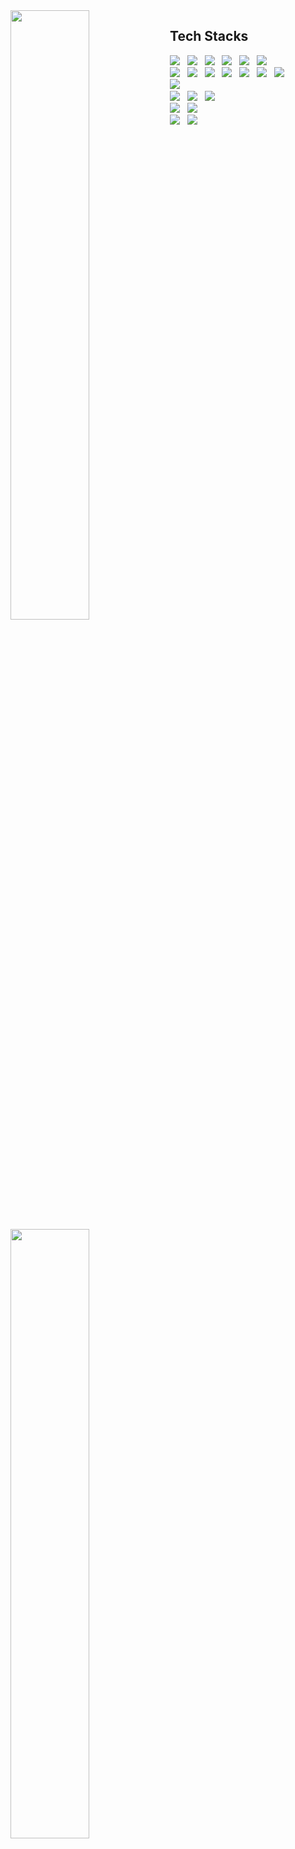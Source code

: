 <div>
  <img align='left' width="50%" src="https://github-readme-stats.vercel.app/api?username=rmagur1203&show_icons=true">
  <img align='left' width="50%" src="https://github-readme-stats.vercel.app/api/top-langs/?username=rmagur1203&show_icons=true&hide_border=true&title_color=004386&icon_color=004386&layout=compact">
  <!--<img align='left' width="100%" src="https://github-profile-trophy.vercel.app/?username=rmagur1203">-->
</div>

## Tech Stacks

<div style="display: inline-block">
  <img src="https://img.shields.io/badge/C-A8B9CC?logoColor=FFFFFF&logo=C&style=flat-square"> &nbsp;
  <img src="https://img.shields.io/badge/C%2B%2B-00599C?logoColor=FFFFFF&logo=C%2B%2B&style=flat-square"> &nbsp;
  <img src="https://img.shields.io/badge/C%23-239120?logoColor=FFFFFF&logo=C%20Sharp&style=flat-square"> &nbsp;
  <img src="https://img.shields.io/badge/Python-3776AB?logoColor=FFFFFF&logo=Python&style=flat-square"> &nbsp;
  <img src="https://img.shields.io/badge/JavaScript-F7DF1E?logoColor=FFFFFF&logo=Javascript&style=flat-square"> &nbsp;
  <img src="https://img.shields.io/badge/TypeScript-3178C6?logoColor=FFFFFF&logo=TypeScript&style=flat-square"> &nbsp;
  <br>
  <img src="https://img.shields.io/badge/.NET-512BD4?logoColor=FFFFFF&logo=.NET&style=flat-square"> &nbsp;
  <img src="https://img.shields.io/badge/Xamarin-3498DB?logoColor=FFFFFF&logo=Xamarin&style=flat-square"> &nbsp;
  <img src="https://img.shields.io/badge/Node.js-339933?logoColor=FFFFFF&logo=Node.js&style=flat-square"> &nbsp;
  <img src="https://img.shields.io/badge/Express-000000?logoColor=FFFFFF&logo=express&style=flat-square"> &nbsp;
  <img src="https://img.shields.io/badge/React-61DAFB?logoColor=FFFFFF&logo=React&style=flat-square"> &nbsp;
  <img src="https://img.shields.io/badge/ReactNative-61DAFB?logoColor=FFFFFF&logo=React&style=flat-square"> &nbsp;
  <img src="https://img.shields.io/badge/Unity-000000?logoColor=FFFFFF&logo=Unity&style=flat-square"> &nbsp;
  <br>
  <img src="https://img.shields.io/badge/GitHub_Actions-181717?logoColor=FFFFFF&logo=github&style=flat-square"> &nbsp;
  <br>
  <img src="https://img.shields.io/badge/Amazon_AWS-232F3E?logoColor=FFFFFF&logo=Amazon AWS&style=flat-square"> &nbsp;
  <img src="https://img.shields.io/badge/Nginx-009639?logoColor=FFFFFF&logo=Nginx&style=flat-square"> &nbsp;
  <img src="https://img.shields.io/badge/Docker-2496ED?logoColor=FFFFFF&logo=Docker&style=flat-square"> &nbsp;
  <br>
  <img src="https://img.shields.io/badge/SQLite-003B57?logoColor=FFFFFF&logo=SQLite&style=flat-square"> &nbsp;
  <img src="https://img.shields.io/badge/MySQL-4479A1?logoColor=FFFFFF&logo=Mysql&style=flat-square"> &nbsp;
  <br>
  <img src="https://img.shields.io/badge/Git-F05032?logoColor=FFFFFF&logo=Git&style=flat-square"> &nbsp;
  <img src="https://img.shields.io/badge/GitHub-181717?logoColor=FFFFFF&logo=Github&style=flat-square"> &nbsp;
</div>
